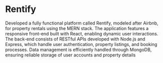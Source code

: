 # Rentify
Developed a fully functional platform called Rentify, modeled after Airbnb, for property rentals using the MERN stack. The application features a responsive front-end built with React, enabling dynamic user interactions. The back-end consists of RESTful APIs developed with Node.js and Express, which handle user authentication, property listings, and booking processes. Data management is efficiently handled through MongoDB, ensuring reliable storage of user accounts and property details
